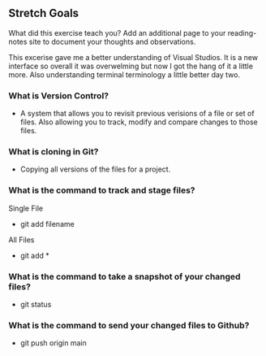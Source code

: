 ## Stretch Goals

What did this exercise teach you? Add an additional page to your reading-notes site to document your thoughts and observations.

This excerise gave me a better understanding of Visual Studios. It is a new interface so overall it was overwelming but now I got the hang of it a little more. Also understanding terminal terminology a little better day two.

### What is Version Control?
   
 - A system that allows you to revisit previous verisions of a file or set of files. Also allowing you to track, modify and compare changes to those files.

### What is cloning in Git?

- Copying all versions of the files for a project.

### What is the command to track and stage files?

Single File

- git add filename

All Files

- git add *

### What is the command to take a snapshot of your changed files?

- git status

### What is the command to send your changed files to Github?

- git push origin main
